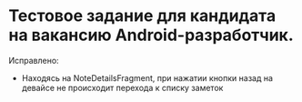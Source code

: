 # Тестовое задание для кандидата на вакансию Android-разработчик.

Исправлено:
- Находясь на NoteDetailsFragment, при нажатии кнопки назад на девайсе не происходит перехода к списку заметок
